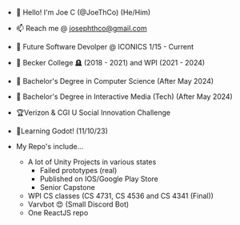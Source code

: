 - 👋 Hello! I'm Joe C (@JoeThCo) (He/Him)
- 📫 Reach me @ josephthco@gmail.com
- 💼 Future Software Devolper @ ICONICS 1/15 - Current

- 🏫 Becker College 🪦 (2018 - 2021) and WPI (2021 - 2024)
- 📃 Bachelor's Degree in Computer Science (After May 2024)
- 📃 Bachelor's Degree in Interactive Media (Tech) (After May 2024)

- 🏆Verizon & CGI U Social Innovation Challenge

- 👶Learning Godot! (11/10/23)

- My Repo's include...
    - A lot of Unity Projects in various states
      - Failed prototypes (real)
      - Published on IOS/Google Play Store
      - Senior Capstone
  - WPI CS classes (CS 4731, CS 4536 and CS 4341 (Final))
  - Varvbot 😍 (Small Discord Bot)
  - One ReactJS repo
